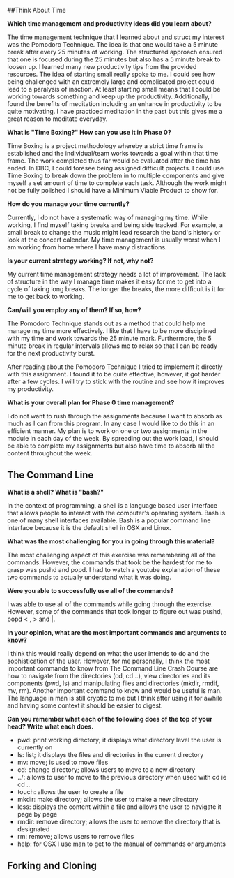 ##Think About Time

**Which time management and productivity ideas did you learn about?**

The time management technique that I learned about and struct my interest was the Pomodoro Technique. The idea is that one would take a 5 minute break after every 25 minutes of working.  The structured approach ensured that one is focused during the 25 minutes but also has a 5 minute break to loosen up.  I learned many new productivity tips from the provided resources. The idea of starting small really spoke to me.  I could see how being challenged with an extremely large and complicated project could lead to a paralysis of inaction. At least starting small means that I could be working towards something and keep up the productivity. Additionally, I found the benefits of meditation including an enhance in productivity to be quite motivating. I have practiced meditation in the past but this gives me a great reason to meditate everyday.

**What is "Time Boxing?" How can you use it in Phase 0?**

Time Boxing is a project methodology whereby a strict time frame is established and the individual/team works towards a goal within that time frame.  The work completed thus far would be evaluated after the time has ended. In DBC, I could foresee being assigned difficult projects.  I could use Time Boxing to break down the problem in to multiple components and give myself a set amount of time to complete each task.  Although the work might not be fully polished I should have a Minimum Viable Product to show for.

**How do you manage your time currently?**

Currently, I do not have a systematic way of managing my time.  While working, I find myself taking breaks and being side tracked.  For example, a small break to change the music might lead research the band's history or look at the concert calendar.  My time management is usually worst when I am working from home where I have many distractions.

**Is your current strategy working? If not, why not?**

My current time management strategy needs a lot of improvement.  The lack of structure in the way I manage time makes it easy for me to get into a cycle of taking long breaks.  The longer the breaks, the more difficult is it for me to get back to working.

**Can/will you employ any of them? If so, how?**

The Pomodoro Technique stands out as a method that could help me manage my time more effectively.  I like that I have to be more disciplined with my time and work towards the 25 minute mark.  Furthermore, the 5 minute break in regular intervals allows me to relax so that I can be ready for the next productivity burst.

After reading about the Pomodoro Technique I tried to implement it directly with this assignment.  I found it to be quite effective; however, it got harder after a few cycles.  I will try to stick with the routine and see how it improves my productivity.

**What is your overall plan for Phase 0 time management?**

I do not want to rush through the assignments because I want to absorb as much as I can from this program.  In any case I would like to do this in an efficient manner. My plan is to work on one or two assignments in the module in each day of the week.  By spreading out the work load, I should be able to complete my assignments but also have time to absorb all the content throughout the week.

## The Command Line

**What is a shell? What is "bash?"**

In the context of programming, a shell is a language based user interface that allows people to interact with the computer's operating system.  Bash is one of many shell interfaces available.  Bash is a popular command line interface because it is the default shell in OSX and Linux.

**What was the most challenging for you in going through this material?**

The most challenging aspect of this exercise was remembering all of the commands.  However, the commands that took be the hardest for me to grasp was pushd and popd.  I had to watch a youtube explanation of these two commands to actually understand what it was doing.

**Were you able to successfully use all of the commands?**

I was able to use all of the commands while going through the exercise.  However, some of the commands that took longer to figure out was pushd, popd < , >  and |.

**In your opinion, what are the most important commands and arguments to know?**

I think this would really depend on what the user intends to do and the sophistication of the user. However, for me personally, I think the most important commands to know from The Command Line Crash Course are how to navigate from the directories (cd, cd ..), view directories and its components (pwd, ls) and manipulating files and directories (mkdir, rmdif, mv, rm).  Another important command to know and would be useful is man.  The language in man is still cryptic to me but I think after using it for awhile and having some context it should be easier to digest.

**Can you remember what each of the following does of the top of your head? Write what each does.**
- pwd: print working directory; it displays what directory level the user is currently on
- ls: list; it displays the files and directories in the current directory
- mv: move; is used to move files
- cd: change directory; allows users to move to a new directory
- ../: allows to user to move to the previous directory when used with cd ie cd ..
- touch: allows the user to create a file
- mkdir: make directory; allows the user to make a new directory
- less: displays the content within a file and allows the user to navigate it page by page
- rmdir: remove directory; allows the user to remove the directory that is designated
- rm: remove; allows users to remove files
- help: for OSX I use man to get to the manual of commands or arguments

## Forking and Cloning